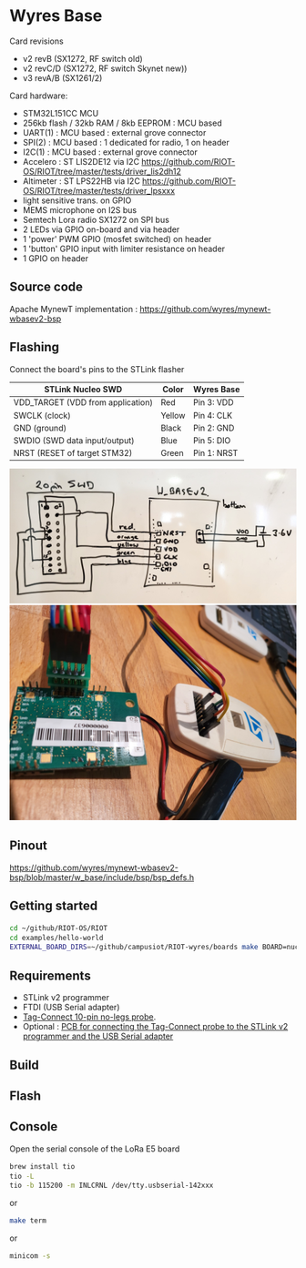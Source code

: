 # Wyres Base

Card revisions
 - v2 revB (SX1272, RF switch old)
 - v2 revC/D (SX1272, RF switch Skynet new)) 
 - v3 revA/B (SX1261/2)

Card hardware:
 - STM32L151CC MCU
 - 256kb flash / 32kb RAM / 8kb EEPROM : MCU based 
 - UART(1) : MCU based : external grove connector
 - SPI(2) : MCU based : 1 dedicated for radio, 1 on header
 - I2C(1) : MCU based : external grove connector
 - Accelero : ST LIS2DE12 via I2C https://github.com/RIOT-OS/RIOT/tree/master/tests/driver_lis2dh12
 - Altimeter : ST LPS22HB via I2C https://github.com/RIOT-OS/RIOT/tree/master/tests/driver_lpsxxx
 - light sensitive trans. on GPIO
 - MEMS microphone on I2S bus
 - Semtech Lora radio SX1272 on SPI bus
 - 2 LEDs via GPIO on-board and via header
 - 1 'power' PWM GPIO (mosfet switched) on header
 - 1 'button' GPIO input with limiter resistance on header
 - 1 GPIO on header


## Source code

Apache MynewT implementation : https://github.com/wyres/mynewt-wbasev2-bsp


## Flashing

Connect the board's pins to the STLink flasher

| STLink Nucleo SWD                 | Color  | Wyres Base  |
|-----------------------------------|--------|-------------|
| VDD_TARGET (VDD from application) | Red    | Pin 3: VDD  |
| SWCLK (clock)                     | Yellow | Pin 4: CLK  |
| GND (ground)                      | Black  | Pin 2: GND  |
| SWDIO (SWD data input/output)     | Blue   | Pin 5: DIO  |
| NRST (RESET of target STM32)      | Green  | Pin 1: NRST |


![STLink](stlink-01.jpg)
![STLink](stlink-02.jpg)


## Pinout

https://github.com/wyres/mynewt-wbasev2-bsp/blob/master/w_base/include/bsp/bsp_defs.h

## Getting started

```bash
cd ~/github/RIOT-OS/RIOT
cd examples/hello-world
EXTERNAL_BOARD_DIRS=~/github/campusiot/RIOT-wyres/boards make BOARD=nucleo-l151cc
```

## Requirements
* STLink v2 programmer
* FTDI (USB Serial adapter)
* [Tag-Connect 10-pin no-legs probe](https://www.tag-connect.com/product/tc2050-idc-nl-10-pin-no-legs-cable-with-ribbon-connector).
* Optional : [PCB for connecting the Tag-Connect probe to the STLink v2 programmer and the USB Serial adapter](./tagconnect_adapter)


## Build


## Flash


## Console

Open the serial console of the LoRa E5 board

```bash
brew install tio
tio -L
tio -b 115200 -m INLCRNL /dev/tty.usbserial-142xxx
```

or
```bash
make term
```

or
```bash
minicom -s
```
